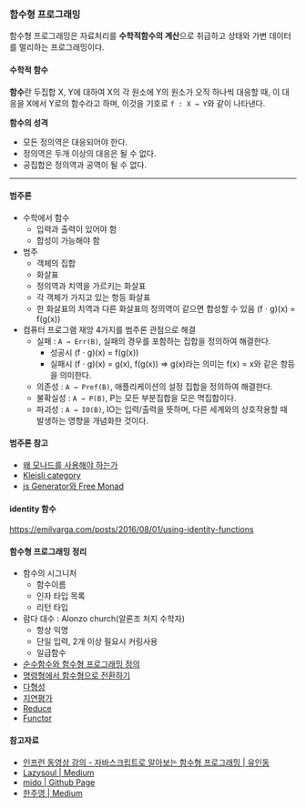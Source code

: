 ### 함수형 프로그래밍
함수형 프로그래밍은 자료처리를 **수학적함수의 계산**으로 취급하고 상태와 가변 데이터를 멀리하는 프로그래밍이다.

#### 수학적 함수
**함수**란 두집합 X, Y에 대하여 X의 각 원소에 Y의 원소가 오직 하나씩 대응할 때, 이 대응을 X에서 Y로의 함수라고 하며, 이것을 기호로 `f : X → Y`와 같이 나타낸다.

**함수의 성격**
- 모든 정의역은 대응되어야 한다.
- 정의역은 두개 이상의 대응은 될 수 없다.
- 공집합은 정의역과 공역이 될 수 없다.

---

#### 범주론
- 수학에서 함수
  - 입력과 출력이 있어야 함
  - 합성이 가능해야 함
- 범주
  - 객체의 집합
  - 화살표
  - 정의역과 치역을 가르키는 화살표
  - 각 객체가 가지고 있는 항등 화살표
  - 한 화살표의 치역과 다른 화살표의 정의역이 같으면 합성할 수 있음 (f ⋅ g)(x) = f(g(x))
- 컴퓨터 프로그램 재앙 4가지를 범주론 관점으로 해결
  - 실패 : `A → Err(B)`, 실패의 경우를 포함하는 집합을 정의하여 해결한다.
    - 성공시 (f ⋅ g)(x) = f(g(x))
    - 실패시 (f ⋅ g)(x) = g(x), f(g(x)) => g(x)라는 의미는 f(x) = x와 같은 항등을 의미한다.
  - 의존성 : `A → Pref(B)`, 애플리케이션의 설정 집합을 정의하여 해결한다.
  - 불확실성 : `A → P(B)`, P는 모든 부분집합을 모은 멱집합이다.
  - 파괴성 : `A → IO(B)`, IO는 입력/출력을 뜻하며, 다른 세계와의 상호작용할 때 발생하는 영향을 개념화한 것이다.

#### 범주론 참고
- [왜 모나드를 사용해야 하는가](왜-모나드를-사용해야-하는가)
- [Kleisli category](https://www.youtube.com/watch?v=i9CU4CuHADQ)
- [js Generator와 Free Monad](https://medium.com/@jooyunghan/js-제너레이터와-함수형-프로그래밍-8bba6c2ce459)

#### identity 함수
https://emilvarga.com/posts/2016/08/01/using-identity-functions

#### 함수형 프로그래밍 정리
- 함수의 시그니처
  - 함수이름
  - 인자 타입 목록
  - 리턴 타입
- 람다 대수 : Alonzo church(알론조 처지 수학자)
  - 항상 익명
  - 단일 입력, 2개 이상 필요시 커링사용
  - 일급함수
- [순수함수와 함수형 프로그래밍 정의](순수함수와-함수형-프로그래밍-정의)
- [명령형에서 함수형으로 전환하기](명령형에서-함수형으로-전환하기)
- [다형성](다형성)
- [지연평가](지연평가)
- [Reduce](Reduce)
- [Functor](Functor)

#### 참고자료
- [인프런 동영상 강의 - 자바스크립트로 알아보는 함수형 프로그래밍 | 유인동](https://www.inflearn.com/course/함수형-프로그래밍/)
- [Lazysoul | Medium](https://medium.com/@lazysoul/kotlin-functors-applicatives-and-monads-in-pictures-part-1-3-a5ac668df83a)
- [mido | Github Page](https://midojeong.github.io/)
- [한주영 | Medium](https://medium.com/@jooyunghan)